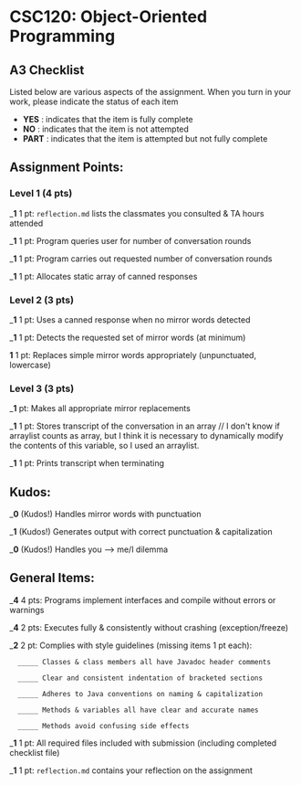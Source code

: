 # CSC120: Object-Oriented Programming
## A3 Checklist

Listed below are various aspects of the assignment.  When you turn in your work, please indicate the status of each item

- **YES** : indicates that the item is fully complete
- **NO** : indicates that the item is not attempted
- **PART** : indicates that the item is attempted but not fully complete


## Assignment Points:

### Level 1 (4 pts)

___1__ 1 pt: `reflection.md` lists the classmates you consulted & TA hours attended

___1__ 1 pt: Program queries user for number of conversation rounds

___1__ 1 pt: Program carries out requested number of conversation rounds

___1__ 1 pt: Allocates static array of canned responses

### Level 2 (3 pts)

___1__ 1 pt: Uses a canned response when no mirror words detected

___1__ 1 pt: Detects the requested set of mirror words (at minimum)

__1__ 1 pt: Replaces simple mirror words appropriately (unpunctuated, lowercase)

### Level 3 (3 pts)

___1__  pt: Makes all appropriate mirror replacements

___1__ 1 pt: Stores transcript of the conversation in an array // I don't know if arraylist counts as array, but I think it is necessary to dynamically modify the contents of this variable, so I used an arraylist.

___1__ 1 pt: Prints transcript when terminating

## Kudos:

___0__ (Kudos!) Handles mirror words with punctuation

___1__ (Kudos!) Generates output with correct punctuation & capitalization

___0__ (Kudos!) Handles you --> me/I dilemma



## General Items:

___4__ 4 pts: Programs implement interfaces and compile without errors or warnings

___4__ 2 pts: Executes fully & consistently without crashing (exception/freeze)

___2__ 2 pt: Complies with style guidelines (missing items 1 pt each):

      _____ Classes & class members all have Javadoc header comments

      _____ Clear and consistent indentation of bracketed sections

      _____ Adheres to Java conventions on naming & capitalization

      _____ Methods & variables all have clear and accurate names

      _____ Methods avoid confusing side effects

___1__ 1 pt: All required files included with submission (including completed checklist file)

___1__ 1 pt: `reflection.md` contains your reflection on the assignment
